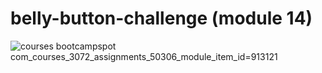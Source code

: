 # belly-button-challenge (module 14)


![courses bootcampspot com_courses_3072_assignments_50306_module_item_id=913121](https://github.com/AnkitMukherjee18/belly-button-challenge/assets/126198002/8d6e0193-a54f-4d01-a8c1-e4c1b429bf45)
